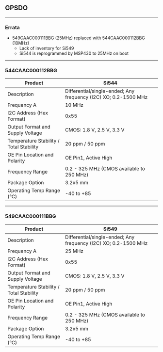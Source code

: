 ## GPSDO

---
### Errata
- 549CAAC000111BBG (25MHz) replaced with 544CAAC000112BBG (10MHz)
    - Lack of inventory for Si549
    - Si544 is reprogrammed by MSP430 to 25MHz on boot

---
### 544CAAC000112BBG
|Product                                    |Si544|
|---                                        |---|
|Description                                |Differential/single-ended; Any frequency (I2C) XO; 0.2-1500 MHz|
|Frequency A                                |10 MHz|
|I2C Address (Hex Format)                   |0x55|
|Output Format and Supply Voltage           |CMOS: 1.8 V, 2.5 V, 3.3 V|
|Temperature Stability / Total Stability    |20 ppm / 50 ppm|
|OE Pin Location and Polarity               |OE Pin1, Active High|
|Frequency Range                            |0.2 - 325 MHz (CMOS available to 250 MHz)|
|Package Option                             |3.2x5 mm|
|Operating Temp Range (°C)                  |-40 to +85|

---
### 549CAAC000111BBG
|Product                                    |Si549|
|---                                        |---|
|Description                                |Differential/single-ended; Any frequency (I2C) XO; 0.2-1500 MHz|
|Frequency A                                |25 MHz|
|I2C Address (Hex Format)                   |0x55|
|Output Format and Supply Voltage           |CMOS: 1.8 V, 2.5 V, 3.3 V|
|Temperature Stability / Total Stability    |20 ppm / 50 ppm|
|OE Pin Location and Polarity               |OE Pin1, Active High|
|Frequency Range                            |0.2 - 325 MHz (CMOS available to 250 MHz)|
|Package Option                             |3.2x5 mm|
|Operating Temp Range (°C)                  |-40 to +85|
